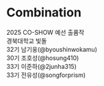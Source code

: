 # Combination
2025 CO-SHOW 예선 출품작<br>
경북대학교 빛돌<br>
32기 남기웅(@byoushinwokamu)<br>
30기 조호성(@hosung410)<br>
33기 이준하(@2junha315)<br>
33기 전유성(@songforprism)<br>
